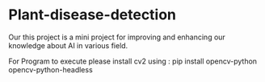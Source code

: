 # Plant-disease-detection
Our this project is a mini project for improving and enhancing our knowledge about AI in various field. 

For Program to execute please install cv2 using : pip install opencv-python opencv-python-headless
